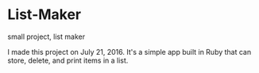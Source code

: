 # List-Maker
small project, list maker

I made this project on July 21, 2016. It's a simple app built in Ruby that can store, delete, and print items in a list. 